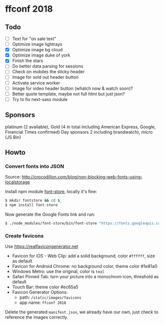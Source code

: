 # ffconf 2018

## Todo

- [ ] Text for "on sale text"
- [ ] Optimize image lightrays
- [x] Optimize image bg cloud
- [x] Optimize image duke of york
- [x] Finish the stars
- [ ] Do better data parsing for sessions
- [ ] Check on mobiles the sticky header
- [ ] Image for sold out header button
- [ ] Activate service worker
- [ ] Image for video header button (whatch now & watch soon)?
- [ ] Better quote template, maybe not full html but just json?
- [ ] Try to fix next-sass module

## Sponsors

platinum (2 available), Gold (4 in total including American Express, Google, Financial Times confirmed) Day sponsors 2 including brandwatch), micro (JS Bin)

## Howto

### Convert fonts into JSON

Source: http://crocodillon.com/blog/non-blocking-web-fonts-using-localstorage

Install npm module [font-store](https://github.com/CrocoDillon/font-store), locally it's fine:

```bash
$ mkdir fontstore && cd $_
$ npm install font-store
```

Now generate the Google Fonts link and run:

```bash
$ ./node_modules/font-store/bin/font-store "https://fonts.googleapis.com/css?family=Anonymous+Pro|Rubik:700"
```

### Create favicons

Use https://realfavicongenerator.net

- Favicon for iOS - Web Clip: add a solid background, color `#ffffff`, size as default
- Favicon for Android Chrome: no background color, theme color #1e81a0
- Windows Metro: use the original, color is `teal`
- Safari Pinned Tab: turn your picture into a monochrom icon, threshold as default
- Touch Bar: theme color #ec65a5
- Favicon Generator Options:
  - path: `/static/images/favicons`
  - app name: `ffconf 2018`

Delete the generated `manifest.json`, we already have our own, just check to reference the images correctly.
